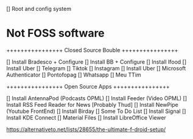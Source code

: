 [] Root and config system

# Not FOSS software

++++++++++++++++ Closed Source Bouble ++++++++++++++++

[] Install Bradesco + Configure
[] Install BB + Configure
[] Install Ifood
[] Install Uber
[] Telegram
[] Tiktok
[] Instagram
[] Install Uber
[] Microsoft Authenticator
[] Pontofopag
[] Whatsapp
[] Meu TTim

++++++++++++++++ Open Source Apps ++++++++++++++++

[] Install AntennaPod (Podcasts OPML)
[] Install Feeder (Video OPML)
[] Install RSS Feed Reader for News [Probably Thud] 
[] Install NewPipe (Youtube FrontEnd)
[] Install Birday
[] Some To Do List
[] Install Signal
[] Install KDE Connect
[] Material Files
[] Install LibreOffice Viewer

https://alternativeto.net/lists/28655/the-ultimate-f-droid-setup/


